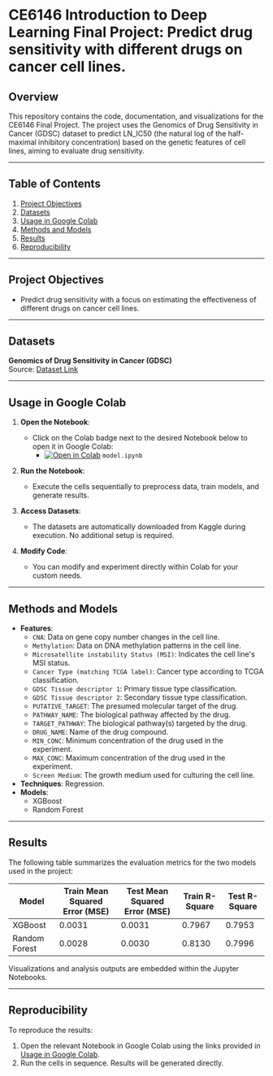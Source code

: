 # CE6146 Introduction to Deep Learning Final Project: Predict drug sensitivity with different drugs on cancer cell lines.

## Overview
This repository contains the code, documentation, and visualizations for the CE6146 Final Project. The project uses the Genomics of Drug Sensitivity in Cancer (GDSC) dataset to predict LN_IC50 (the natural log of the half-maximal inhibitory concentration) based on the genetic features of cell lines, aiming to evaluate drug sensitivity.

---

## Table of Contents
1. [Project Objectives](#project-objectives)
2. [Datasets](#datasets)
3. [Usage in Google Colab](#usage-in-google-colab)
5. [Methods and Models](#methods-and-models)
6. [Results](#results)
7. [Reproducibility](#reproducibility)

---

## Project Objectives
- Predict drug sensitivity with a focus on estimating the effectiveness of different drugs on cancer cell lines.

---

## Datasets

**Genomics of Drug Sensitivity in Cancer (GDSC)**  
Source: [Dataset Link](https://www.kaggle.com/datasets/samiraalipour/genomics-of-drug-sensitivity-in-cancer-gdsc)

---

## Usage in Google Colab
1. **Open the Notebook**:
   - Click on the Colab badge next to the desired Notebook below to open it in Google Colab:
     - [![Open in Colab](https://colab.research.google.com/assets/colab-badge.svg)](https://colab.research.google.com/github/rex0988476/GDSC-Final-Project/blob/main/model.ipynb) `model.ipynb`

2. **Run the Notebook**:
   - Execute the cells sequentially to preprocess data, train models, and generate results.

3. **Access Datasets**:
   - The datasets are automatically downloaded from Kaggle during execution. No additional setup is required.

4. **Modify Code**:
   - You can modify and experiment directly within Colab for your custom needs.

---

## Methods and Models
- **Features**:
  - `CNA`: Data on gene copy number changes in the cell line.
  - `Methylation`: Data on DNA methylation patterns in the cell line.
  - `Microsatellite instability Status (MSI)`: Indicates the cell line's MSI status.
  - `Cancer Type (matching TCGA label)`: Cancer type according to TCGA classification.
  - `GDSC Tissue descriptor 1`: Primary tissue type classification.
  - `GDSC Tissue descriptor 2`: Secondary tissue type classification.
  - `PUTATIVE_TARGET`: The presumed molecular target of the drug.
  - `PATHWAY_NAME`: The biological pathway affected by the drug.
  - `TARGET_PATHWAY`: The biological pathway(s) targeted by the drug.
  - `DRUG_NAME`: Name of the drug compound.
  - `MIN_CONC`: Minimum concentration of the drug used in the experiment.
  - `MAX_CONC`: Maximum concentration of the drug used in the experiment.
  - `Screen Medium`: The growth medium used for culturing the cell line.
- **Techniques**: Regression.
- **Models**:
  - XGBoost
  - Random Forest

---

## Results
The following table summarizes the evaluation metrics for the two models used in the project:

| Model | Train Mean Squared Error (MSE) | Test Mean Squared Error (MSE) | Train R-Square | Test R-Square |
|-|-|-|-|-|
| XGBoost | 0.0031 | 0.0031 | 0.7967 | 0.7953 |
| Random Forest | 0.0028 | 0.0030 | 0.8130 | 0.7996 |

Visualizations and analysis outputs are embedded within the Jupyter Notebooks.

---

## Reproducibility
To reproduce the results:
1. Open the relevant Notebook in Google Colab using the links provided in [Usage in Google Colab](#usage-in-google-colab).
2. Run the cells in sequence. Results will be generated directly.
